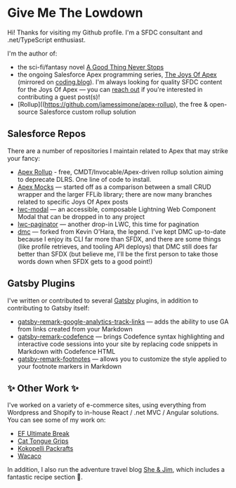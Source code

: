 # Give Me The Lowdown

Hi! Thanks for visiting my Github profile. I'm a SFDC consultant and .net/TypeScript enthusiast.

I'm the author of:

- the sci-fi/fantasy novel [A Good Thing Never Stops](https://www.amazon.com/Good-Thing-Never-Stops/dp/153788963X/)
- the ongoing Salesforce Apex programming series, [The Joys Of Apex](https://www.jamessimone.net/blog/joys-of-apex/) (mirrored on [coding.blog](https://james.coding.blog/)). I'm always looking for quality SFDC content for the Joys Of Apex — you can [reach out](https://www.jamessimone.net/contact/) if you're interested in contributing a guest post(s)!
- [Rollup]((https://github.com/jamessimone/apex-rollup), the free & open-source Salesforce custom rollup solution
## Salesforce Repos

There are a number of repositories I maintain related to Apex that may strike your fancy:

- [Apex Rollup](https://github.com/jamessimone/apex-rollup) - free, CMDT/Invocable/Apex-driven rollup solution aiming to deprecate DLRS. One line of code to install.
- [Apex Mocks](https://github.com/jamessimone/apex-mocks-stress-test) — started off as a comparison between a small CRUD wrapper and the larger FFLib library; there are now many branches related to specific Joys Of Apex posts
- [lwc-modal](https://github.com/jamessimone/lwc-modal) — an accessible, composable Lightning Web Component Modal that can be dropped in to any project
- [lwc-paginator](https://github.com/jamessimone/lwc-paginator) — another drop-in LWC, this time for pagination
- [dmc](https://github.com/jamessimone/dmc) — forked from Kevin O'Hara, the legend. I've kept DMC up-to-date because I enjoy its CLI far more than SFDX, and there are some things (like profile retrieves, and tooling API deploys) that DMC still does far better than SFDX (but believe me, I'll be the first person to take those words down when SFDX gets to a good point!)

## Gatsby Plugins

I've written or contributed to several [Gatsby](https://www.gatsbyjs.org/) plugins, in addition to contributing to Gatsby itself:

- [gatsby-remark-google-analytics-track-links](https://github.com/jamessimone/gatsby-remark-google-analytics-track-links) — adds the ability to use GA from links created from your Markdown
- [gatsby-remark-codefence](https://github.com/jamessimone/gatsby-remark-codefence) — brings Codefence syntax highlighting and interactive code sessions into your site by replacing code snippets in Markdown with Codefence HTML
- [gatsby-remark-footnotes](https://github.com/jamessimone/gatsby-remark-footnotes) — allows you to customize the style applied to your footnote markers in Markdown

## ✨ Other Work ✨

I've worked on a variety of e-commerce sites, using everything from Wordpress and Shopify to in-house React / .net MVC / Angular solutions. You can see some of my work on:

- [EF Ultimate Break](https://www.efultimatebreak.com/)
- [Cat Tongue Grips](https://cattonguegrips.com/)
- [Kokopelli Packrafts](https://kokopellipackraft.com/)
- [Wacaco](https://www.wacaco.com/)

In addition, I also run the adventure travel blog [She & Jim](https://www.sheandjim.com/), which includes a fantastic recipe section 🤤.
